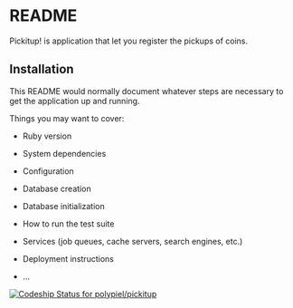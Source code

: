 # README
Pickitup! is application that let you register the pickups of coins.

## Installation

This README would normally document whatever steps are necessary to get the
application up and running.

Things you may want to cover:

* Ruby version

* System dependencies

* Configuration

* Database creation

* Database initialization

* How to run the test suite

* Services (job queues, cache servers, search engines, etc.)

* Deployment instructions

* ...

[ ![Codeship Status for polypiel/pickitup](https://codeship.io/projects/cee686f0-088b-0132-e340-227fea69da68/status)](https://codeship.io/projects/31374)
